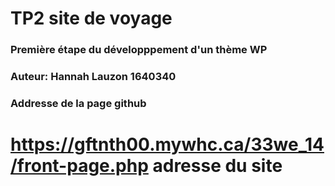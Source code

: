 # TP2 site de voyage
### Première étape du développpement d'un thème WP
### Auteur: Hannah Lauzon 1640340
### Addresse de la page github

# https://gftnth00.mywhc.ca/33we_14/front-page.php adresse du site